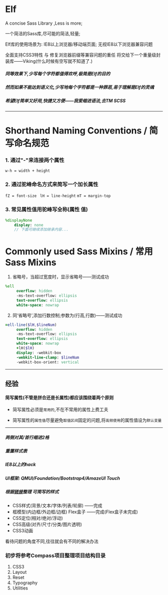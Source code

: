 # Elf
A concise Sass Library ,Less is more;

一个简洁的Sass库,尽可能的简洁,轻量;

Elf库的使用场景为: IE8以上浏览器/移动端页面; 无视IE8以下浏览器兼容问题

全面支持CSS3特性 与 修复浏览器前缀等兼容问题的重任 将交给下一个重量级封装库——Viking(什么时候有空写就不知道了.)

##### 同等效果下,少写每个字符都值得欢呼,极简是Elf的目的

##### 然而如果不能达到语义化,少写地每个字符都是一种罪恶,易于理解是Elf的灵魂

##### 希望Elf简单又好用,快捷又方便——我爱缩进语法,去TM SCSS
***
# Shorthand Naming Conventions / 简写命名规范

### 1. 通过"-"来连接两个属性
`w-h = width + height`

### 2. 通过驼峰命名方式来简写一个加长属性
`fZ = font-size `
`lH = line-height`
`mT = margin-top`

### 3. 常见属性值用驼峰写全称(属性 值)
```sass
%displayNone
    display: none
    // 下面可继续添加继承内容...
```

# Commonly used Sass Mixins / 常用Sass Mixins
1. 省略号，当超过宽度时，显示省略号——测试成功
```sass
%ell
     overflow: hidden
     -ms-text-overflow: ellipsis
     text-overflow: ellipsis
     white-space: nowrap
```
2. 同‘省略号’,添加行数控制;参数为(行高,行数)——测试成功
```sass
=ell-line($lH,$lineNum)
     overflow: hidden
     -ms-text-overflow: ellipsis
     text-overflow: ellipsis
     white-space: nowrap
     +lH($lH)
     display: -webkit-box
     -webkit-line-clamp: $lineNum
     -webkit-box-orient: vertical
```
***
## 经验
#### 简写属性(不管是拼合还是长属性)都应该围绕着两个原则

* 简写属性必须是`常用的`,不在不常用的属性上费工夫

* 简写属性的`属性值`尽量避免`取值区间`固定的问题,将`高频使用`的属性值设为`默认变量`

***

##### 两侧对其/首行缩进2格
##### 重置样式表
##### IE8以上的hack
##### UI框架: QMUI/Foundation/Bootstrap4/AmazeUI Touch
##### 根据[链接](http://www.w3school.com.cn/css/css_list.asp)整理 可简写的样式
* CSS样式(背景/文本/字体/列表/轮廓) ——完成
* 框模型(内边框/外边框/边框) Flex盒子 ——完成(Flex盒子未完成)
* CSS定位(相对/绝对/浮动)
* CSS高级(对齐/尺寸/分类/图片透明)
* CSS3动画

看待问题的角度不同,往往就会有不同的解决办法
### 初步将参考Compass项目整理项目结构目录

1. CSS3
2. Layout
3. Reset
4. Typography
5. Utilities
